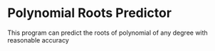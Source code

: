 # Polynomial Roots Predictor
 This program can predict the roots of polynomial of any degree with reasonable accuracy
